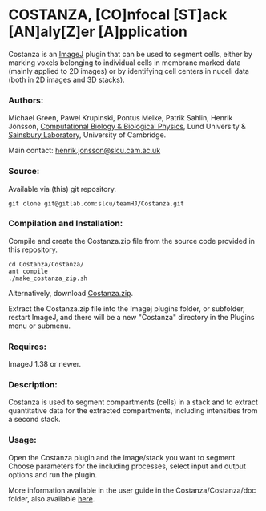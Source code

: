 # COSTANZA, [CO]nfocal [ST]ack [AN]aly[Z]er [A]pplication

Costanza is an [ImageJ](https://imagej.nih.gov/ij/) plugin that can be used to 
segment cells, either by marking voxels belonging to individual cells in membrane 
marked data (mainly applied to 2D images) or by identifying cell centers in nuceli 
data (both in 2D images and 3D stacks).

### Authors:

Michael Green, Pawel Krupinski, Pontus Melke, Patrik Sahlin, Henrik Jönsson, 
[Computational Biology & Biological Physics](http://cbbp.thep.lu.se), Lund University &
[Sainsbury Laboratory](http://www.slcu.cam.ac.uk), University of Cambridge.

Main contact: henrik.jonsson@slcu.cam.ac.uk

### Source:

Available via (this) git repository.

```
git clone git@gitlab.com:slcu/teamHJ/Costanza.git
```

### Compilation and Installation:

Compile and create the Costanza.zip file from the source code provided in this repository.

```
cd Costanza/Costanza/
ant compile
./make_costanza_zip.sh
```

Alternatively, download [Costanza.zip](http://www.thep.lu.se/~henrik/Costanza/download/Costanza.zip).

Extract the Costanza.zip file into the Imagej plugins folder, or subfolder, restart 
ImageJ, and there will be a new "Costanza" directory in the Plugins menu or submenu.

### Requires:

ImageJ 1.38 or newer.

### Description:

Costanza is used to segment compartments (cells) in a stack and to extract 
quantitative data for the extracted compartments, including intensities from a second stack.

### Usage:

Open the Costanza plugin and the image/stack you want to segment. 
Choose parameters for the including processes, select input and output options 
and run the plugin. 

More information available in the user guide in the Costanza/Costanza/doc folder,
also available [here](http://www.thep.lu.se/~henrik/Costanza/doc/userguide.pdf).
